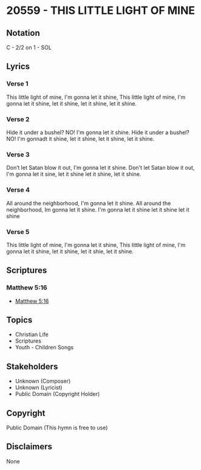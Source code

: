 # 20559 - THIS LITTLE LIGHT OF MINE

## Notation

C - 2/2 on 1 - SOL

## Lyrics

### Verse 1

This little light of mine, I'm gonna let it shine, This little light of mine, I'm gonna let it shine, let it shine, let it shine, let it shine.

### Verse 2

Hide it under a bushel? NO! I'm gonna let it shine. Hide it under a bushel? NO! I'm gonnadt it shine, let it shine, let it shine, let it shine.

### Verse 3

Don’t let Satan blow it out, I'm gonna let it shine. Don't let Satan blow it out, I'm gonna let it sine, let it shine let it shine, let it shine.

### Verse 4

All around the neighborhood, I'm gonna let it shine. All around the neighborhood, Im gonna let it shine.  I'm gonna let it shine let it shine let it shine

### Verse 5

This little light of mine, I'm gonna let it shine, This little light of mine, I'm gonna let it shine, let it shine, let it shie, let it shine.


## Scriptures

### Matthew 5:16

- [Matthew 5:16](https://www.biblegateway.com/passage/?search=Matthew%205%3A16)


## Topics

- Christian Life
- Scriptures
- Youth - Children Songs

## Stakeholders

- Unknown (Composer)
- Unknown (Lyricist)
- Public Domain (Copyright Holder)

## Copyright

Public Domain
(This hymn is free to use)

## Disclaimers

None

